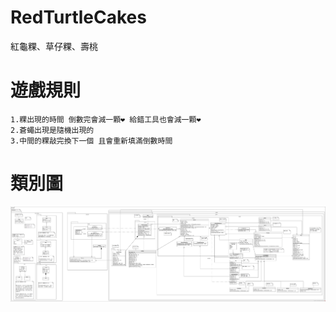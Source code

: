 # RedTurtleCakes
紅龜粿、草仔粿、壽桃

# 遊戲規則
```text
1.粿出現的時間 倒數完會減一顆❤ 給錯工具也會減一顆❤
2.蒼蠅出現是隨機出現的
3.中間的粿敲完換下一個 且會重新填滿倒數時間
```

# 類別圖
![](https://github.com/Extra-Yvette/RedTurtleCakes/blob/master_projectfix_yvette/uml/RedTurtleCakes.png?raw=true?raw=true)
